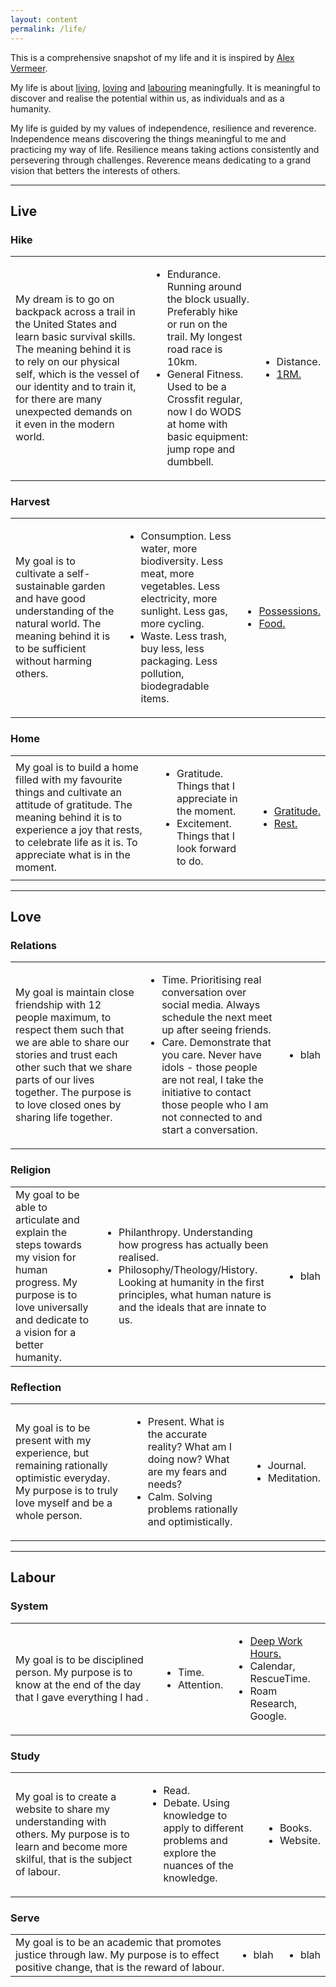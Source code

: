 ```yaml
---
layout: content
permalink: /life/
---
```


This is a comprehensive snapshot of my life and it is inspired by [Alex Vermeer](https://alexvermeer.com/life-hacking/).

My life is about <a href="#live">living</a>, <a href="#love">loving</a> and <a href="#labour">labouring</a> meaningfully. It is meaningful to discover and realise the potential within us, as individuals and as a humanity.

My life is guided by my values of independence, resilience and reverence. Independence means discovering the things meaningful to me and practicing my way of life. Resilience means taking actions consistently and persevering through challenges. Reverence means dedicating to a grand vision that betters the interests of others.

----

## <a id="live" class="no-hov">Live</a>

### Hike

<table style="width:100%">
  <tr>
    <td>My dream is to go on backpack across a trail in the United States and learn basic survival skills. The meaning behind it is to rely on our physical self, which is the vessel of our identity and to train it, for there are many unexpected demands on it even in the modern world.</td>
    <td><ul>
    <li>Endurance. Running around the block usually. Preferably hike or run on the trail. My longest road race is 10km.</li>
    <li>General Fitness. Used to be a Crossfit regular, now I do WODS at home with basic equipment: jump rope and dumbbell.</li>
    </ul></td>
    <td><ul>
    <li>Distance.</li>
    <li><a href="{{ "/workout/" }}">1RM.</a></li>
    </ul></td>
  </tr>
</table>

### Harvest

<table style="width:100%">
  <tr>
    <td>My goal is to cultivate a self-sustainable garden and have good understanding of the natural world. The meaning behind it is to be sufficient without harming others.</td>
    <td><ul>
    <li>Consumption. Less water, more biodiversity. Less meat, more vegetables. Less electricity, more sunlight. Less gas, more cycling.</li>
    <li>Waste. Less trash, buy less, less packaging. Less pollution, biodegradable items.</li>
    </ul></td>
    <td><ul>
    <li><a href="{{ "/possessions/" }}">Possessions.</a></li>
    <li><a href="{{ "/food/" }}">Food.</a></li>
    </ul></td>
  </tr>
</table>

### Home

<table style="width:100%">
  <tr>
    <td>My goal is to build a home filled with my favourite things and cultivate an attitude of gratitude. The meaning behind it is to experience a joy that rests, to celebrate life as it is. To appreciate what is in the moment.</td>
    <td><ul>
    <li>Gratitude. Things that I appreciate in the moment.</li>
    <li>Excitement. Things that I look forward to do.</li>
    </ul></td>
    <td><ul>
    <li><a href="{{ "/gratitude/" }}">Gratitude.</a></li>
    <li><a href ="{{ "/interests/"}}">Rest.</a></li>
    </ul></td>
  </tr>
</table>

----

## <a id="love" class="no-hov">Love</a>

### Relations

<table style="width:100%">
  <tr>
    <td>My goal is maintain close friendship with 12 people maximum, to respect them such that we are able to share our stories and trust each other such that we share parts of our lives together. The purpose is to love closed ones by sharing life together.</td>
    <td><ul>
    <li>Time. Prioritising real conversation over social media. Always schedule the next meet up after seeing friends.</li>
    <li>Care. Demonstrate that you care. Never have idols - those people are not real, I take the initiative to contact those people who I am not connected to and start a conversation.</li>  
    </ul></td>
    <td><ul>
    <li>blah</li>
    </ul></td>
  </tr>
</table>

### Religion

<table style="width:100%">
  <tr>
    <td>My goal to be able to articulate and explain the steps towards my vision for human progress. My purpose is to love universally and dedicate to a vision for a better humanity.</td>
    <td><ul>
    <li>Philanthropy. Understanding how progress has actually been realised.</li>
    <li>Philosophy/Theology/History. Looking at humanity in the first principles, what human nature is and the ideals that are innate to us.</li>
    </ul></td>
    <td><ul>
    <li>blah</li>
    </ul></td>
  </tr>
</table>

### Reflection

<table style="width:100%">
  <tr>
    <td>My goal is to be present with my experience, but remaining rationally optimistic everyday. My purpose is to truly love myself and be a whole person.</td>
    <td><ul>
    <li>Present. What is the accurate reality? What am I doing now? What are my fears and needs?</li>
    <li>Calm. Solving problems rationally and optimistically.</li>
    </ul></td>
    <td><ul>
    <li>Journal.</li>
    <li>Meditation.</li>
    </ul></td>
  </tr>
</table>

----

## <a id="labour" class="no-hov">Labour</a>

### System

<table style="width:100%">
  <tr>
    <td>My goal is to be disciplined person. My purpose is to know at the end of the day that I gave everything I had .</td>
    <td><ul>
    <li>Time.</li>
    <li>Attention.</li>
    </ul></td>
    <td><ul>
    <li><a href="{{ "/hours/" }}">Deep Work Hours.</a></li>
    <li>Calendar, RescueTime.</li>
    <li>Roam Research, Google.</li>
    </ul></td>
  </tr>
</table>

### Study

<table style="width:100%">
  <tr>
    <td>My goal is to create a website to share my understanding with others. My purpose is to learn and become more skilful, that is the subject of labour.</td>
    <td><ul>
    <li>Read.</li>
    <li>Debate. Using knowledge to apply to different problems and explore the nuances of the knowledge.</li>
    </ul></td>
    <td><ul>
    <li>Books.</li>
    <li>Website.</li>
    </ul></td>
  </tr>
</table>

### Serve

<table style="width:100%">
  <tr>
    <td>My goal is to be an academic that promotes justice through law. My purpose is to effect positive change, that is the reward of labour.</td>
    <td><ul>
    <li>blah</li>
    </ul></td>
    <td><ul>
    <li>blah</li>
    </ul></td>
  </tr>
</table>
